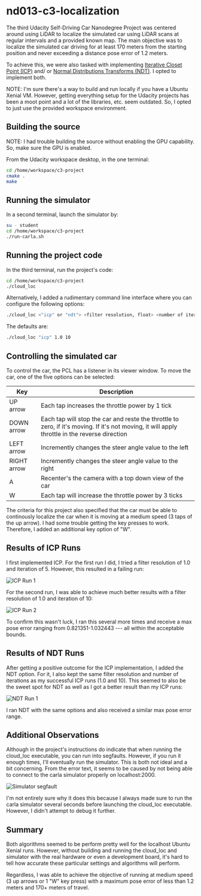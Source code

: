 # nd013-c3-localization
The third Udacity Self-Driving Car Nanodegree Project was centered around using LiDAR to localize the simulated car using LiDAR scans at regular intervals and a provided known map. The main objective was to localize the simulated car driving for at least 170 meters from the starting position and never exceeding a distance pose error of 1.2 meters.

To achieve this, we were also tasked with implementing [Iterative Closet Point (ICP)](https://en.wikipedia.org/wiki/Iterative_closest_point) and/ or [Normal Distributions Transforms (NDT)](https://en.wikipedia.org/wiki/Normal_distributions_transform). I opted to implement both.

NOTE: I'm sure there's a way to build and run locally if you have a Ubuntu Xenial VM. However, getting everything setup for the Udacity projects has been a moot point and a lot of the libraries, etc. seem outdated. So, I opted to just use the provided workspace environment.

## Building the source
NOTE: I had trouble building the source without enabling the GPU capability. So, make sure the GPU is enabled.

From the Udacity workspace desktop, in the one terminal:

```bash
cd /home/workspace/c3-project
cmake .
make
```

## Running the simulator
In a second terminal, launch the simulator by:

```bash
su - student
cd /home/workspace/c3-project
./run-carla.sh
```

## Running the project code
In the third terminal, run the project's code:

```bash
cd /home/workspace/c3-project
./cloud_loc
```

Alternatively, I added a rudimentary command line interface where you can configure the following options:

```bash
./cloud_loc <"icp" or "ndt"> <filter resolution, float> <number of iterations, int>
```

The defaults are:

```bash
./cloud_loc "icp" 1.0 10
```

## Controlling the simulated car

To control the car, the PCL has a listener in its viewer window. To move the car, one of the five options can be selected:

| Key | Description |
----------- | ----------- |
| UP arrow | Each tap increases the throttle power by 1 tick |
| DOWN arrow | Each tap will stop the car and reste the throttle to zero, if it's moving. If it's not moving, it will apply throttle in the reverse direction |
| LEFT arrow | Incremently changes the steer angle value to the left |
| RIGHT arrow | Incremently changes the steer angle value to the right |
| A | Recenter's the camera with a top down view of the car |
| W | Each tap will increase the throttle power by 3 ticks |

The criteria for this project also specified that the car must be able to continously localize the car when it is moving at a medium speed (3 taps of the up arrow). I had some trouble getting the key presses to work. Therefore, I added an additional key option of "W".

## Results of ICP Runs

I first implemented ICP. For the first run I did, I tried a filter resolution of 1.0 and iteration of 5. However, this resulted in a failing run:

![ICP Run 1](imgs/icp_filter1_iter5_run.PNG "ICP Run 1")

For the second run, I was able to achieve much better results with a filter resolution of 1.0 and iteration of 10:

![ICP Run 2](imgs/icp_filter1_iter10_run.PNG "ICP Run 2")

To confirm this wasn't luck, I ran this several more times and receive a max pose error ranging from 0.821351-1.032443 --- all within the acceptable bounds.

## Results of NDT Runs

After getting a positive outcome for the ICP implementation, I added the NDT option. For it, I also kept the same filter resolution and number of iterations as my successful ICP runs (1.0 and 10). This seemed to also be the sweet spot for NDT as well as I got a better result than my ICP runs:

![NDT Run 1](imgs/ndt_filter1_iter10.PNG "NDT Run 1")

I ran NDT with the same options and also received a similar max pose error range.

## Additional Observations

Although in the project's instructions do indicate that when running the cloud_loc executable, you can run into segfaults. However, if you run it enough times, I'll eventually run the simulator. This is both not ideal and a bit concerning. From the error text, it seems to be caused by not being able to connect to the carla simulator properly on localhost:2000.

![Simulator segfault](imgs/segfault_error.PNG "Simulator segfault")

I'm not entirely sure why it does this because I always made sure to run the carla simulator several seconds before launching the cloud_loc executable. However, I didn't attempt to debug it further.

## Summary

Both algorithms seemed to be perform pretty well for the localhost Ubuntu Xenial runs. However, without building and running the cloud_loc and simulator with the real hardware or even a development board, it's hard to tell how accurate these particular settings and algorithms will perform.

Regardless, I was able to achieve the objective of running at medium speed (3 up arrows or 1 "W" key press) with a maximum pose error of less than 1.2 meters and 170+ meters of travel.
